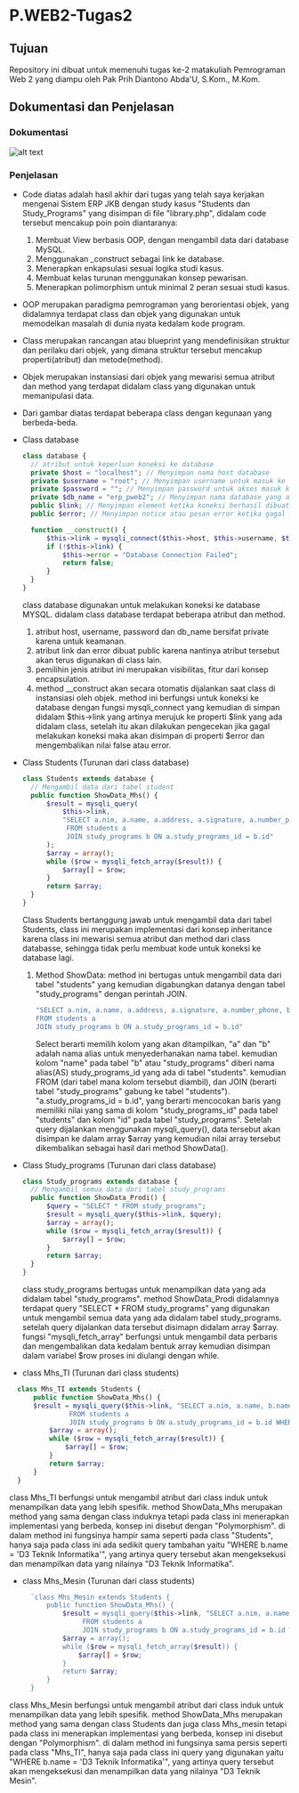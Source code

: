 # P.WEB2-Tugas2
## Tujuan
Repository ini dibuat untuk memenuhi tugas ke-2 matakuliah Pemrograman Web 2 yang diampu oleh Pak Prih Diantono Abda'U, S.Kom., M.Kom.

## Dokumentasi dan Penjelasan
### Dokumentasi
![alt text](https://github.com/ProboDwi/P.WEB2-Tugas2/blob/main/img_tugas2/code.png)
### Penjelasan
- Code diatas adalah hasil akhir dari tugas yang telah saya kerjakan mengenai Sistem ERP JKB dengan study kasus "Students dan Study_Programs" yang disimpan di file "library.php", didalam code tersebut mencakup poin poin diantaranya: 
  1. Membuat View berbasis OOP, dengan mengambil data dari database MySQL.
  2. Menggunakan _construct sebagai link ke database.
  3. Menerapkan enkapsulasi sesuai logika studi kasus.
  4. Membuat kelas turunan menggunakan konsep pewarisan.
  5. Menerapkan polimorphism untuk minimal 2 peran sesuai studi kasus.

- OOP merupakan paradigma pemrograman yang berorientasi objek, yang didalamnya terdapat class dan objek yang digunakan untuk memodelkan masalah di dunia nyata kedalam kode program.
- Class merupakan rancangan atau blueprint yang mendefinisikan struktur dan perilaku dari objek, yang dimana struktur tersebut mencakup properti(atribut) dan metode(method).
- Objek merupakan instansiasi dari objek yang mewarisi semua atribut dan method yang terdapat didalam class yang digunakan untuk memanipulasi data.
- Dari gambar diatas terdapat beberapa class dengan kegunaan yang berbeda-beda.
- Class database
  ```php
  class database {
	// atribut untuk keperluan koneksi ke database
	private $host = "localhost"; // Menyimpan nama host database
	private $username = "root"; // Menyimpan username untuk masuk ke dalam database
	private $password = ""; // Menyimpan password untuk akses masuk ke dalam database
	private $db_name = "erp_pweb2"; // Menyimpan nama database yang akan digunakan atau di panggil
	public $link; // Menyimpan element ketika koneksi berhasil dibuat
	public $error; // Menyimpan notice atau pesan error ketika gagal melakukan koneksi

	function __construct() {
		$this->link = mysqli_connect($this->host, $this->username, $this->password, $this->db_name);
		if (!$this->link) {
			$this->error = "Database Connection Failed";
			return false;
  		}
  	}
  }
  ```
  class database digunakan untuk melakukan koneksi ke database MYSQL. didalam class database terdapat beberapa atribut dan method.
    1. atribut host, username, password dan db_name bersifat private karena untuk keamanan.
    2. atribut link dan error dibuat public karena nantinya atribut tersebut akan terus digunakan di class lain.
    3. pemilihin jenis atribut ini merupakan visibilitas, fitur dari konsep encapsulation.
    4. method __construct akan secara otomatis dijalankan saat class di instansiasi oleh objek. method ini berfungsi untuk koneksi ke database dengan fungsi mysqli_connect          yang kemudian di simpan didalam $this->link yang artinya merujuk ke properti $link yang ada didalam class, setelah itu akan dilakukan pengecekan jika gagal melakukan         koneksi maka akan disimpan di properti $error dan mengembalikan nilai false atau error.
       
- Class Students (Turunan dari class database)
  ```php
  class Students extends database {
	// Mengambil data dari tabel student
	public function ShowData_Mhs() {
		$result = mysqli_query(
			$this->link,
			"SELECT a.nim, a.name, a.address, a.signature, a.number_phone, b.name AS study_programs_id 
             FROM students a 
             JOIN study_programs b ON a.study_programs_id = b.id"
		);
		$array = array();
		while ($row = mysqli_fetch_array($result)) {
			$array[] = $row;
		}
		return $array;
  	}
  }
  ```
  Class Students bertanggung jawab untuk mengambil data dari tabel Students, class ini merupakan implementasi dari konsep inheritance karena class ini mewarisi semua atribut   dan method dari class databasse, sehingga tidak perlu membuat kode untuk koneksi ke database lagi.
    1. Method ShowData: method ini bertugas untuk mengambil data dari tabel "students" yang kemudian digabungkan datanya dengan tabel "study_programs" dengan perintah JOIN.
       ```php
       "SELECT a.nim, a.name, a.address, a.signature, a.number_phone, b.name AS study_programs_id 
       FROM students a 
       JOIN study_programs b ON a.study_programs_id = b.id"
       ```
       Select berarti memilih kolom yang akan ditampilkan, "a" dan "b" adalah nama alias untuk menyederhanakan nama tabel. kemudian kolom "name" pada tabel "b" atau                 "study_programs" diberi nama alias(AS) study_programs_id yang ada di tabel "students". kemudian FROM (dari tabel mana kolom tersebut diambil), dan JOIN (berarti tabel        "study_programs" gabung ke tabel "students"). "a.study_programs_id = b.id", yang berarti mencocokan baris yang memiliki nilai yang sama di kolom "study_programs_id"          pada tabel "students" dan kolom "id" pada tabel "study_programs". Setelah query dijalankan menggunakan mysqli_query(), data tersebut akan disimpan ke dalam array             $array yang kemudian nilai array tersebut dikembalikan sebagai hasil  dari method ShowData().

- Class Study_programs (Turunan dari class database)
  ```php
  class Study_programs extends database {
	// Mengambil semua data dari tabel study_programs
	public function ShowData_Prodi() {
		$query = "SELECT * FROM study_programs";
		$result = mysqli_query($this->link, $query);
		$array = array();
		while ($row = mysqli_fetch_array($result)) {
			$array[] = $row;
		}
		return $array;
  	}
  }
  ```
  class study_programs bertugas untuk menampilkan data yang ada didalam tabel "study_programs". method ShowData_Prodi didalamnya terdapat query "SELECT * FROM study_programs" yang digunakan untuk mengambil semua data yang ada didalam tabel study_programs. setelah query dijalankan data tersebut disimapn didalam array $array. fungsi "mysqli_fetch_array" berfungsi untuk mengambil data perbaris dan mengembalikan data kedalam bentuk array kemudian disimpan dalam variabel $row proses ini diulangi dengan while.
  
-  class Mhs_TI (Turunan dari class students)
  ```php
	class Mhs_TI extends Students {
		public function ShowData_Mhs() {
		$result = mysqli_query($this->link, "SELECT a.nim, a.name, b.name AS study_programs_id 
	             FROM students a 
	             JOIN study_programs b ON a.study_programs_id = b.id WHERE b.name = 'D3 Teknik Informatika'");
			$array = array();
			while ($row = mysqli_fetch_array($result)) {
				$array[] = $row;
			}
			return $array;
		}
	}
```
	
class Mhs_TI berfungsi untuk mengambil atribut dari class induk untuk menampilkan data yang lebih spesifik. method ShowData_Mhs merupakan method yang sama dengan class induknya tetapi pada class ini menerapkan implementasi yang berbeda, konsep ini disebut dengan "Polymorphism". di dalam method ini fungsinya hampir sama seperti pada class "Students", hanya saja pada class ini ada sedikit query tambahan yaitu "WHERE b.name = 'D3 Teknik Informatika'", yang artinya query tersebut akan mengeksekusi dan menampilkan data yang nilainya "D3 Teknik Informatika".

- class Mhs_Mesin (Turunan dari class students)
  ```php
	`class Mhs_Mesin extends Students {
		public function ShowData_Mhs() {
			$result = mysqli_query($this->link, "SELECT a.nim, a.name, b.name AS study_programs_id 
	             FROM students a 
	             JOIN study_programs b ON a.study_programs_id = b.id WHERE b.name = 'D3 Teknik Mesin'");
			$array = array();
			while ($row = mysqli_fetch_array($result)) {
				$array[] = $row;
			}
			return $array;
		}
	}
  ```

class Mhs_Mesin berfungsi untuk mengambil atribut dari class induk untuk menampilkan data yang lebih spesifik. method ShowData_Mhs merupakan method yang sama dengan class Students dan juga class Mhs_mesin tetapi pada class ini menerapkan implementasi yang berbeda, konsep ini disebut dengan "Polymorphism". di dalam method ini fungsinya sama persis seperti pada class "Mhs_TI", hanya saja pada class ini query yang digunakan yaitu "WHERE b.name = 'D3 Teknik Informatika'", yang artinya query tersebut akan mengeksekusi dan menampilkan data yang nilainya "D3 Teknik Mesin".
